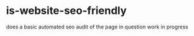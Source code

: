 # is-website-seo-friendly
does a basic automated seo audit of the page in question
work in progress

